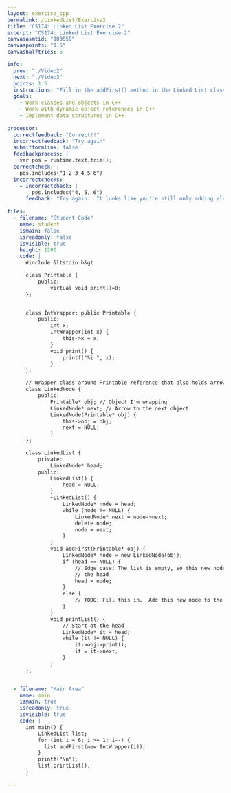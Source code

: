 ```yaml
---
layout: exercise_cpp
permalink: /LinkedList/Exercise2
title: "CS174: Linked List Exercise 2"
excerpt: "CS174: Linked List Exercise 2"
canvasasmtid: "103550"
canvaspoints: "1.5"
canvashalftries: 5

info:
  prev: "./Video2"
  next: "./Video3"
  points: 1.5
  instructions: "Fill in the addFirst() method in the Linked List class.  If your program says running()...., then it probably means your in an infinite loop!  Be very careful of the order that you do things.  Write down an example on a piece of paper to check yourself."
  goals:
    - Work classes and objects in C++
    - Work with dynamic object references in C++
    - Implement data structures in C++
    
processor:  
  correctfeedback: "Correct!!" 
  incorrectfeedback: "Try again"
  submitformlink: false
  feedbackprocess: | 
    var pos = runtime.text.trim();
  correctcheck: |
    pos.includes("1 2 3 4 5 6")
  incorrectchecks:
    - incorrectcheck: |
        pos.includes("4, 5, 6")
      feedback: "Try again.  It looks like you're still only adding elements at the end."
 
files:
  - filename: "Student Code"
    name: student
    ismain: false
    isreadonly: false
    isvisible: true
    height: 1200
    code: | 
      #include &ltstdio.h&gt

      class Printable {
          public:
              virtual void print()=0;
      };


      class IntWrapper: public Printable {
          public:
              int x;
              IntWrapper(int x) {
                  this->x = x;
              }
              void print() {
                  printf("%i ", x);
              }
      };

      // Wrapper class around Printable reference that also holds arrows
      class LinkedNode {
          public:
              Printable* obj; // Object I'm wrapping
              LinkedNode* next; // Arrow to the next object
              LinkedNode(Printable* obj) {
                  this->obj = obj;
                  next = NULL;
              }
      };

      class LinkedList {
          private:
              LinkedNode* head;
          public:
              LinkedList() {
                  head = NULL;
              }
              ~LinkedList() {
                  LinkedNode* node = head;
                  while (node != NULL) {
                      LinkedNode* next = node->next;
                      delete node;
                      node = next;
                  }
              }
              void addFirst(Printable* obj) {
                  LinkedNode* node = new LinkedNode(obj);
                  if (head == NULL) {
                      // Edge case: The list is empty, so this new node becomes
                      // the head
                      head = node;
                  }
                  else {
                      // TODO: Fill this in.  Add this new node to the front
                  }
              }
              void printList() {
                  // Start at the head
                  LinkedNode* it = head;
                  while (it != NULL) {
                      it->obj->print();
                      it = it->next;
                  }
              }
      };


  - filename: "Main Area"
    name: main
    ismain: true
    isreadonly: true
    isvisible: true
    code: | 
      int main() {
          LinkedList list;
          for (int i = 6; i >= 1; i--) {
            list.addFirst(new IntWrapper(i));
          }
          printf("\n");
          list.printList();
      }
        
---
```

